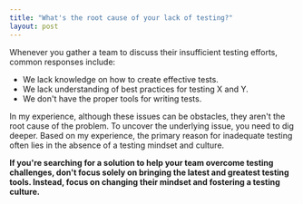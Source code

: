 ```yaml
---
title: "What's the root cause of your lack of testing?"
layout: post
---
```


Whenever you gather a team to discuss their insufficient testing efforts, common responses include:

* We lack knowledge on how to create effective tests.
* We lack understanding of best practices for testing X and Y.
* We don't have the proper tools for writing tests.

In my experience, although these issues can be obstacles, they aren't the root cause of the problem. To uncover the underlying issue, you need to dig deeper. Based on my experience, the primary reason for inadequate testing often lies in the absence of a testing mindset and culture.

**If you're searching for a solution to help your team overcome testing challenges, don't focus solely on bringing the latest and greatest testing tools. Instead, focus on changing their mindset and fostering a testing culture.**